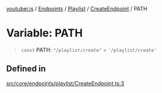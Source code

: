 [youtubei.js](../../../../../../../README.md) / [Endpoints](../../../../../README.md) / [Playlist](../../../README.md) / [CreateEndpoint](../README.md) / PATH

# Variable: PATH

> `const` **PATH**: `"/playlist/create"` = `'/playlist/create'`

## Defined in

[src/core/endpoints/playlist/CreateEndpoint.ts:3](https://github.com/LuanRT/YouTube.js/blob/305a398158a6cac82e6ef288fed4bf1661c89d52/src/core/endpoints/playlist/CreateEndpoint.ts#L3)
